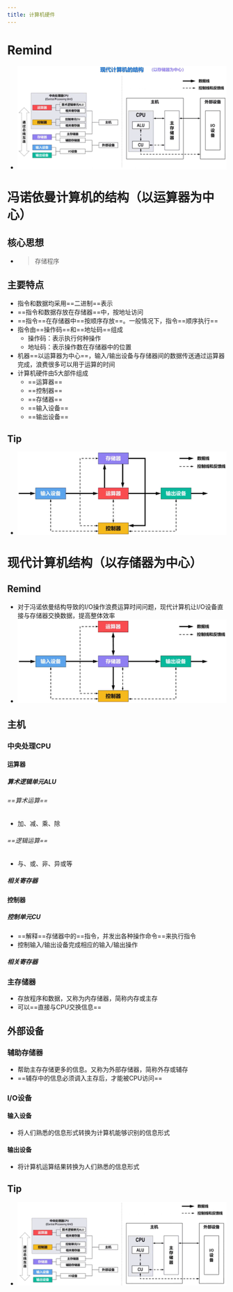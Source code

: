 ```yaml
---
title: 计算机硬件
---
```




# Remind

- ![image-20250325174140457](./resource/image-20250325174140457.png)

# 冯诺依曼计算机的结构（以运算器为中心）

## 核心思想

- > 存储程序

## 主要特点

- 指令和数据均采用==二进制==表示
- ==指令和数据存放在存储器==中，按地址访问
- ==指令==在存储器中==按顺序存放==。一般情况下，指令==顺序执行==
- 指令由==操作码==和==地址码==组成
  - 操作码：表示执行何种操作
  - 地址码：表示操作数在存储器中的位置
- 机器==以运算器为中心==，输入/输出设备与存储器间的数据传送通过运算器完成，浪费很多可以用于运算的时间
- 计算机硬件由5大部件组成
  - ==运算器==
  - ==控制器==
  - ==存储器==
  - ==输入设备==
  - ==输出设备==

## Tip

- ![image-20250313155150117](./resource/image-20250313155150117.png)

# 现代计算机结构（以存储器为中心）

## Remind

- 对于冯诺依曼结构导致的I/O操作浪费运算时间问题，现代计算机让I/O设备直接与存储器交换数据，提高整体效率
- ![image-20250313155302164](./resource/image-20250313155302164.png)

## 主机

### 中央处理CPU

#### 运算器

##### 算术逻辑单元ALU

###### ==算术运算==

- 加、减、乘、除

###### ==逻辑运算==

- 与、或、非、异或等

##### 相关寄存器

#### 控制器

##### 控制单元CU

- ==解释==存储器中的==指令，并发出各种操作命令==来执行指令
- 控制输入/输出设备完成相应的输入/输出操作

##### 相关寄存器

### 主存储器

- 存放程序和数据，又称为内存储器，简称内存或主存
- 可以==直接与CPU交换信息==

## 外部设备

### 辅助存储器

- 帮助主存存储更多的信息。又称为外部存储器，简称外存或辅存
- ==辅存中的信息必须调入主存后，才能被CPU访问==

### I/O设备

#### 输入设备

- 将人们熟悉的信息形式转换为计算机能够识别的信息形式

#### 输出设备

- 将计算机运算结果转换为人们熟悉的信息形式

## Tip

- ![image-20250313160448040](./resource/image-20250313160448040.png)